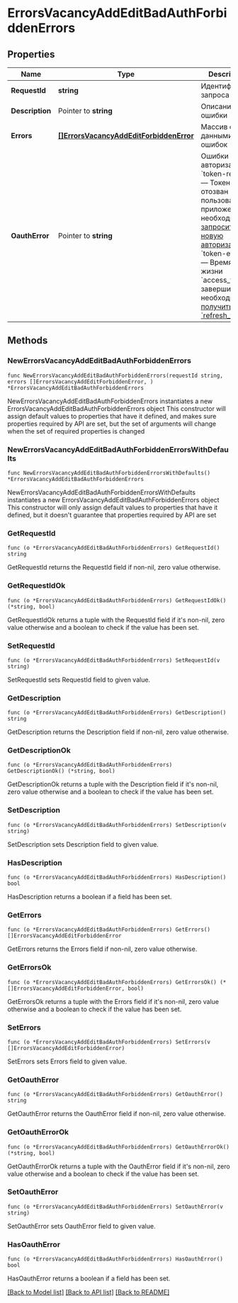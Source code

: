 # ErrorsVacancyAddEditBadAuthForbiddenErrors

## Properties

Name | Type | Description | Notes
------------ | ------------- | ------------- | -------------
**RequestId** | **string** | Идентификатор запроса | 
**Description** | Pointer to **string** | Описание ошибки | [optional] 
**Errors** | [**[]ErrorsVacancyAddEditForbiddenError**](ErrorsVacancyAddEditForbiddenError.md) | Массив с данными ошибок | 
**OauthError** | Pointer to **string** | Ошибки авторизации:   * &#x60;token-revoked&#x60; — Токен отозван пользователем, приложению необходимо [запросить новую авторизацию](#tag/Avtorizaciya-rabotodatelya/operation/authorize)   * &#x60;token-expired&#x60; — Время жизни &#x60;access_token&#x60; завершилось, необходимо [получить &#x60;refresh_token&#x60;](#tag/Avtorizaciya-rabotodatelya/operation/authorize)  | [optional] 

## Methods

### NewErrorsVacancyAddEditBadAuthForbiddenErrors

`func NewErrorsVacancyAddEditBadAuthForbiddenErrors(requestId string, errors []ErrorsVacancyAddEditForbiddenError, ) *ErrorsVacancyAddEditBadAuthForbiddenErrors`

NewErrorsVacancyAddEditBadAuthForbiddenErrors instantiates a new ErrorsVacancyAddEditBadAuthForbiddenErrors object
This constructor will assign default values to properties that have it defined,
and makes sure properties required by API are set, but the set of arguments
will change when the set of required properties is changed

### NewErrorsVacancyAddEditBadAuthForbiddenErrorsWithDefaults

`func NewErrorsVacancyAddEditBadAuthForbiddenErrorsWithDefaults() *ErrorsVacancyAddEditBadAuthForbiddenErrors`

NewErrorsVacancyAddEditBadAuthForbiddenErrorsWithDefaults instantiates a new ErrorsVacancyAddEditBadAuthForbiddenErrors object
This constructor will only assign default values to properties that have it defined,
but it doesn't guarantee that properties required by API are set

### GetRequestId

`func (o *ErrorsVacancyAddEditBadAuthForbiddenErrors) GetRequestId() string`

GetRequestId returns the RequestId field if non-nil, zero value otherwise.

### GetRequestIdOk

`func (o *ErrorsVacancyAddEditBadAuthForbiddenErrors) GetRequestIdOk() (*string, bool)`

GetRequestIdOk returns a tuple with the RequestId field if it's non-nil, zero value otherwise
and a boolean to check if the value has been set.

### SetRequestId

`func (o *ErrorsVacancyAddEditBadAuthForbiddenErrors) SetRequestId(v string)`

SetRequestId sets RequestId field to given value.


### GetDescription

`func (o *ErrorsVacancyAddEditBadAuthForbiddenErrors) GetDescription() string`

GetDescription returns the Description field if non-nil, zero value otherwise.

### GetDescriptionOk

`func (o *ErrorsVacancyAddEditBadAuthForbiddenErrors) GetDescriptionOk() (*string, bool)`

GetDescriptionOk returns a tuple with the Description field if it's non-nil, zero value otherwise
and a boolean to check if the value has been set.

### SetDescription

`func (o *ErrorsVacancyAddEditBadAuthForbiddenErrors) SetDescription(v string)`

SetDescription sets Description field to given value.

### HasDescription

`func (o *ErrorsVacancyAddEditBadAuthForbiddenErrors) HasDescription() bool`

HasDescription returns a boolean if a field has been set.

### GetErrors

`func (o *ErrorsVacancyAddEditBadAuthForbiddenErrors) GetErrors() []ErrorsVacancyAddEditForbiddenError`

GetErrors returns the Errors field if non-nil, zero value otherwise.

### GetErrorsOk

`func (o *ErrorsVacancyAddEditBadAuthForbiddenErrors) GetErrorsOk() (*[]ErrorsVacancyAddEditForbiddenError, bool)`

GetErrorsOk returns a tuple with the Errors field if it's non-nil, zero value otherwise
and a boolean to check if the value has been set.

### SetErrors

`func (o *ErrorsVacancyAddEditBadAuthForbiddenErrors) SetErrors(v []ErrorsVacancyAddEditForbiddenError)`

SetErrors sets Errors field to given value.


### GetOauthError

`func (o *ErrorsVacancyAddEditBadAuthForbiddenErrors) GetOauthError() string`

GetOauthError returns the OauthError field if non-nil, zero value otherwise.

### GetOauthErrorOk

`func (o *ErrorsVacancyAddEditBadAuthForbiddenErrors) GetOauthErrorOk() (*string, bool)`

GetOauthErrorOk returns a tuple with the OauthError field if it's non-nil, zero value otherwise
and a boolean to check if the value has been set.

### SetOauthError

`func (o *ErrorsVacancyAddEditBadAuthForbiddenErrors) SetOauthError(v string)`

SetOauthError sets OauthError field to given value.

### HasOauthError

`func (o *ErrorsVacancyAddEditBadAuthForbiddenErrors) HasOauthError() bool`

HasOauthError returns a boolean if a field has been set.


[[Back to Model list]](../README.md#documentation-for-models) [[Back to API list]](../README.md#documentation-for-api-endpoints) [[Back to README]](../README.md)


